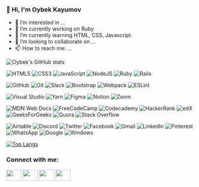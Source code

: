 ### 👋 Hi, I'm Oybek Kayumov 

<!--
**OybekKayumov/OybekKayumov** is a ✨ _special_ ✨ repository because its `README.md` (this file) appears on your GitHub profile.

Here are some ideas to get you started:
- 😄 Pronouns: ...
- ⚡ Fun fact: ...
- 🤔 I’m looking for help with ...
- 💬 Ask me about ...
-->
- 👀 I’m interested in ...
- 🔭 I’m currently working on Ruby
- 🌱 I’m currently learning HTML, CSS, Javascript
- 👯 I’m looking to collaborate on ...
- 📫 How to reach me: ...

![Oybek's GitHub stats](https://github-readme-stats.vercel.app/api?username=OybekKayumov&show_icons=true&theme=outrun)

![HTML5](https://img.shields.io/badge/html5-%23E34F26.svg?style=for-the-badge&logo=html5&logoColor=white)
![CSS3](https://img.shields.io/badge/css3-%231572B6.svg?style=for-the-badge&logo=css3&logoColor=white)
![JavaScript](https://img.shields.io/badge/javascript-%23323330.svg?style=for-the-badge&logo=javascript&logoColor=%23F7DF1E)
![NodeJS](https://img.shields.io/badge/node.js-6DA55F?style=for-the-badge&logo=node.js&logoColor=white)
![Ruby](https://img.shields.io/badge/ruby-%23CC342D.svg?style=for-the-badge&logo=ruby&logoColor=white)
![Rails](https://img.shields.io/badge/rails-%23CC0000.svg?style=for-the-badge&logo=ruby-on-rails&logoColor=white)

![GitHub](https://img.shields.io/badge/github-%23121011.svg?style=for-the-badge&logo=github&logoColor=white)
![Git](https://img.shields.io/badge/git-%23F05033.svg?style=for-the-badge&logo=git&logoColor=white)
![Slack](https://img.shields.io/badge/Slack-4A154B?style=for-the-badge&logo=slack&logoColor=white)
![Bootstrap](https://img.shields.io/badge/bootstrap-%23563D7C.svg?style=for-the-badge&logo=bootstrap&logoColor=white)
![Webpack](https://img.shields.io/badge/webpack-%238DD6F9.svg?style=for-the-badge&logo=webpack&logoColor=black)
![ESLint](https://img.shields.io/badge/ESLint-4B3263?style=for-the-badge&logo=eslint&logoColor=white)

![Visual Studio](https://img.shields.io/badge/Visual%20Studio-5C2D91.svg?style=for-the-badge&logo=visual-studio&logoColor=white)
![Yarn](https://img.shields.io/badge/yarn-%232C8EBB.svg?style=for-the-badge&logo=yarn&logoColor=white)
![Figma](https://img.shields.io/badge/figma-%23F24E1E.svg?style=for-the-badge&logo=figma&logoColor=white)
![Notion](https://img.shields.io/badge/Notion-%23000000.svg?style=for-the-badge&logo=notion&logoColor=white)
![Zoom](https://img.shields.io/badge/Zoom-2D8CFF?style=for-the-badge&logo=zoom&logoColor=white)

![MDN Web Docs](https://img.shields.io/badge/MDN_Web_Docs-black?style=for-the-badge&logo=mdnwebdocs&logoColor=white)
![FreeCodeCamp](https://img.shields.io/badge/Freecodecamp-%23123.svg?&style=for-the-badge&logo=freecodecamp&logoColor=green)
![Codecademy](https://img.shields.io/badge/Codecademy-FFF0E5?style=for-the-badge&logo=codecademy&logoColor=1F243A)
![HackerRank](https://img.shields.io/badge/-Hackerrank-2EC866?style=for-the-badge&logo=HackerRank&logoColor=white)
![edX](https://img.shields.io/badge/edX-%2302262B.svg?style=for-the-badge&logo=edX&logoColor=white)
![GeeksForGeeks](https://img.shields.io/badge/GeeksforGeeks-gray?style=for-the-badge&logo=geeksforgeeks&logoColor=35914c)
![Quora](https://img.shields.io/badge/Quora-%23B92B27.svg?style=for-the-badge&logo=Quora&logoColor=white)
![Stack Overflow](https://img.shields.io/badge/-Stackoverflow-FE7A16?style=for-the-badge&logo=stack-overflow&logoColor=white)

![Airtable](https://img.shields.io/badge/Airtable-18BFFF?style=for-the-badge&logo=Airtable&logoColor=white)
![Discord](https://img.shields.io/badge/%3CServer%3E-%237289DA.svg?style=for-the-badge&logo=discord&logoColor=white)
![Twitter](https://img.shields.io/badge/<handle>-%231DA1F2.svg?style=for-the-badge&logo=Twitter&logoColor=white)
![Facebook](https://img.shields.io/badge/Facebook-%231877F2.svg?style=for-the-badge&logo=Facebook&logoColor=white)
![Gmail](https://img.shields.io/badge/Gmail-D14836?style=for-the-badge&logo=gmail&logoColor=white)
![LinkedIn](https://img.shields.io/badge/linkedin-%230077B5.svg?style=for-the-badge&logo=linkedin&logoColor=white)
![Pinterest](https://img.shields.io/badge/<handle>-%23E60023.svg?style=for-the-badge&logo=Pinterest&logoColor=white)
![WhatsApp](https://img.shields.io/badge/WhatsApp-25D366?style=for-the-badge&logo=whatsapp&logoColor=white)
![Google](https://img.shields.io/badge/google-4285F4?style=for-the-badge&logo=google&logoColor=white) 
![Windows](https://img.shields.io/badge/Windows-0078D6?style=for-the-badge&logo=windows&logoColor=white)
 


[![Top Langs](https://github-readme-stats.vercel.app/api/top-langs/?username=OybekKayumov)](https://github.com/OybekKayumov/github-readme-stats)

<h3 align="left">Connect with me:</h3>
<p align="left">
<a href="your link" target="blank"><img align="center" src="https://cdn.jsdelivr.net/npm/simple-icons@3.0.1/icons/twitter.svg" alt="" height="30" width="40" /></a>
<a href="your link" target="blank"><img align="center" src="https://cdn.jsdelivr.net/npm/simple-icons@3.0.1/icons/linkedin.svg" alt="" height="30" width="40" /></a>
<a href="your link" target="blank"><img align="center" src="https://cdn.jsdelivr.net/npm/simple-icons@3.0.1/icons/facebook.svg" alt="" height="30" width="40" /></a>
<a href="your link" target="blank"><img align="center" src="https://cdn.jsdelivr.net/npm/simple-icons@3.0.1/icons/youtube.svg" alt="" height="30" width="40" /></a>
</p>
